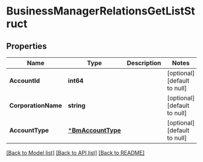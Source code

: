 # BusinessManagerRelationsGetListStruct

## Properties
Name | Type | Description | Notes
------------ | ------------- | ------------- | -------------
**AccountId** | **int64** |  | [optional] [default to null]
**CorporationName** | **string** |  | [optional] [default to null]
**AccountType** | [***BmAccountType**](BMAccountType.md) |  | [optional] [default to null]

[[Back to Model list]](../README.md#documentation-for-models) [[Back to API list]](../README.md#documentation-for-api-endpoints) [[Back to README]](../README.md)


